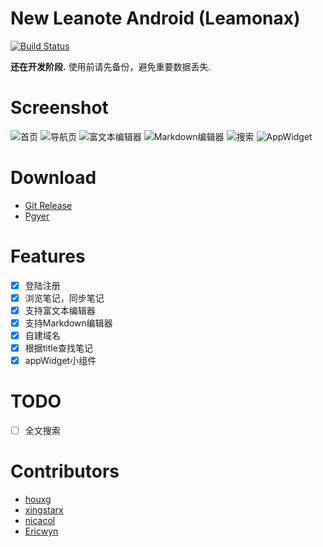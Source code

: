 # New Leanote Android (Leamonax)

[![Build Status](https://travis-ci.org/leanote/leanote-android.svg?branch=master)](https://travis-ci.org/leanote/leanote-android?branch=master)

**还在开发阶段.** 使用前请先备份，避免重要数据丢失.

# Screenshot
![首页](screenshot/MainActivity.png)
![导航页](screenshot/Navigation.png)
![富文本编辑器](screenshot/RichText.png)
![Markdown编辑器](screenshot/Markdown.png)
![搜索](screenshot/Search.png)
![AppWidget](screenshot/AppWidget.png)

# Download
- [Git Release](https://github.com/leanote/leanote-android/releases/latest)
- [Pgyer](https://www.pgyer.com/Leanote)

# Features
- [x] 登陆注册
- [x] 浏览笔记，同步笔记
- [x] 支持富文本编辑器
- [x] 支持Markdown编辑器
- [x] 自建域名
- [x] 根据title查找笔记
- [x] appWidget小组件

# TODO
- [ ] 全文搜索

# Contributors

- [houxg](https://github.com/houxg)
- [xingstarx](https://github.com/xingstarx)
- [nicacol](https://github.com/nicacol)
- [Ericwyn](https://github.com/Ericwyn)
